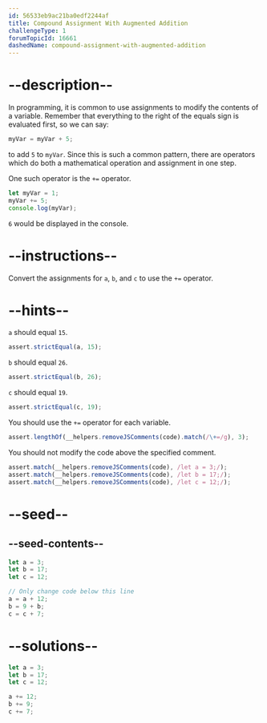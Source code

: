 ```yaml
---
id: 56533eb9ac21ba0edf2244af
title: Compound Assignment With Augmented Addition
challengeType: 1
forumTopicId: 16661
dashedName: compound-assignment-with-augmented-addition
---
```


# --description--

In programming, it is common to use assignments to modify the contents of a variable. Remember that everything to the right of the equals sign is evaluated first, so we can say:

```js
myVar = myVar + 5;
```

to add `5` to `myVar`. Since this is such a common pattern, there are operators which do both a mathematical operation and assignment in one step.

One such operator is the `+=` operator.

```js
let myVar = 1;
myVar += 5;
console.log(myVar);
```

`6` would be displayed in the console.

# --instructions--

Convert the assignments for `a`, `b`, and `c` to use the `+=` operator.

# --hints--

`a` should equal `15`.

```js
assert.strictEqual(a, 15);
```

`b` should equal `26`.

```js
assert.strictEqual(b, 26);
```

`c` should equal `19`.

```js
assert.strictEqual(c, 19);
```

You should use the `+=` operator for each variable.

```js
assert.lengthOf(__helpers.removeJSComments(code).match(/\+=/g), 3); 
```

You should not modify the code above the specified comment.

```js
assert.match(__helpers.removeJSComments(code), /let a = 3;/);
assert.match(__helpers.removeJSComments(code), /let b = 17;/);
assert.match(__helpers.removeJSComments(code), /let c = 12;/);
```

# --seed--

## --seed-contents--

```js
let a = 3;
let b = 17;
let c = 12;

// Only change code below this line
a = a + 12;
b = 9 + b;
c = c + 7;
```

# --solutions--

```js
let a = 3;
let b = 17;
let c = 12;

a += 12;
b += 9;
c += 7;
```
